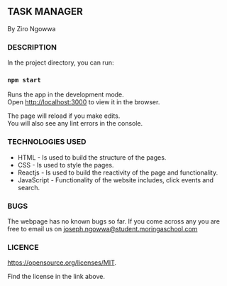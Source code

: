 ## TASK MANAGER
By Ziro Ngowwa

### DESCRIPTION





In the project directory, you can run:

### `npm start`

Runs the app in the development mode.<br />
Open [http://localhost:3000](http://localhost:3000) to view it in the browser.

The page will reload if you make edits.<br />
You will also see any lint errors in the console.

### TECHNOLOGIES USED
- HTML - Is used to build the structure of the pages.
- CSS - Is used to style the pages.
- Reactjs - Is used to build the reactivity of the page and functionality.
- JavaScript - Functionality of the website includes, click events and search.



### BUGS
The webpage has no known bugs so far. If you come across any you are free to email us on joseph.ngowwa@student.moringaschool.com

### LICENCE
https://opensource.org/licenses/MIT.

Find the license in the link above.